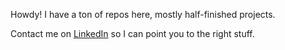 Howdy! I have a ton of repos here, mostly half-finished projects.

Contact me on [LinkedIn](https://www.linkedin.com/in/mihailmarian/) so I can point you to the right stuff.
